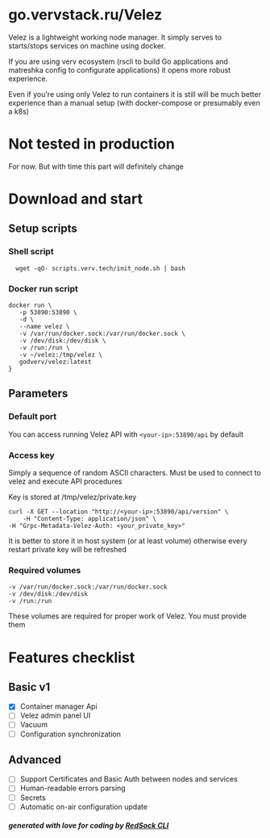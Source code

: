 # go.vervstack.ru/Velez

Velez is a lightweight working node manager.
It simply serves to starts/stops services on machine using docker.

If you are using verv ecosystem (rscli to build Go applications
and matreshka config to configurate applications) it opens more
robust experience.

Even if you're using only Velez to run containers it is still will
be much better experience than a manual setup (with docker-compose or presumably even a k8s)

# Not tested in production

For now. But with time this part will definitely change

# Download and start

## Setup scripts

### Shell script

```shell
  wget -qO- scripts.verv.tech/init_node.sh | bash
```

### Docker run script

```shell
docker run \
   -p 53890:53890 \
   -d \
   --name velez \
   -v /var/run/docker.sock:/var/run/docker.sock \
   -v /dev/disk:/dev/disk \
   -v /run:/run \
   -v ~/velez:/tmp/velez \
   godverv/velez:latest
}
```

## Parameters

### Default port

You can access running Velez API with `<your-ip>:53890/api` by default

### Access key

Simply a sequence of random ASCII characters.
Must be used to connect to velez and execute API procedures

Key is stored at /tmp/velez/private.key

```shell
curl -X GET --location "http://<your-ip>:53890/api/version" \
    -H "Content-Type: application/json" \
-H "Grpc-Metadata-Velez-Auth: <your_private_key>"
```

It is better to store it in host system (or at least volume)
otherwise every restart private key will be refreshed

### Required volumes

```
-v /var/run/docker.sock:/var/run/docker.sock
-v /dev/disk:/dev/disk
-v /run:/run
```

These volumes are required for proper work of Velez.
You must provide them
# Features checklist

## Basic v1

- [x] Container manager Api
- [ ] Velez admin panel UI
- [ ] Vacuum
- [ ] Configuration synchronization

## Advanced

- [ ] Support Certificates and Basic Auth between nodes and services
- [ ] Human-readable errors parsing
- [ ] Secrets
- [ ] Automatic on-air configuration update

##### generated with love for coding by [RedSock CLI](https://github.com/Red-Sock/rscli)